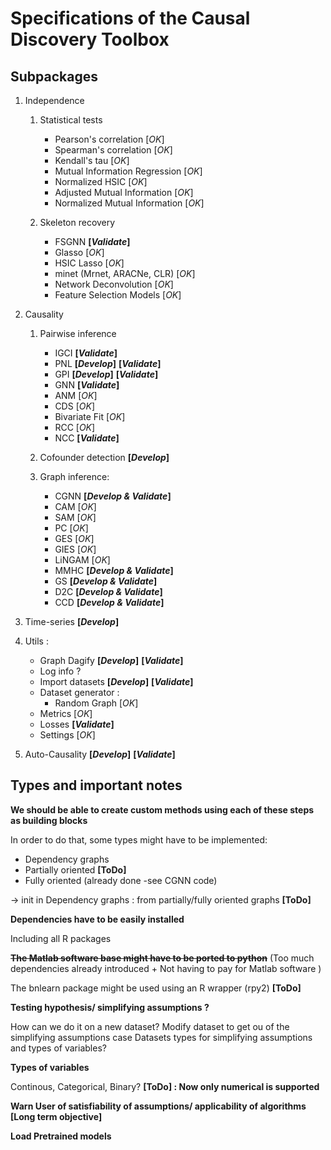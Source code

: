 # Specifications of the Causal Discovery Toolbox

## Subpackages

1. Independence
   1. Statistical tests
       * Pearson's correlation [_OK_]
       * Spearman's correlation [_OK_]
       * Kendall's tau [_OK_]
       * Mutual Information Regression [_OK_]
       * Normalized HSIC [_OK_]
       * Adjusted Mutual Information [_OK_]
       * Normalized Mutual Information [_OK_]

   2. Skeleton recovery
       * FSGNN **[_Validate_]**
       * Glasso [_OK_]
       * HSIC Lasso [_OK_]
       * minet (Mrnet, ARACNe, CLR) [_OK_]
       * Network Deconvolution [_OK_]
       * Feature Selection Models [_OK_]

2. Causality
   1. Pairwise inference

      * IGCI **[_Validate_]**
      * PNL **[_Develop_]** **[_Validate_]**
      * GPI **[_Develop_]** **[_Validate_]**
      * GNN **[_Validate_]**
      * ANM [_OK_]
      * CDS [_OK_]
      * Bivariate Fit [_OK_]
      * RCC [_OK_]
      * NCC **[_Validate_]**

   2. Cofounder detection **[_Develop_]**
   3. Graph inference:
      * CGNN **[_Develop & Validate_]**
      * CAM [_OK_]
      * SAM [_OK_]
      * PC [_OK_]
      * GES [_OK_]
      * GIES [_OK_]
      * LiNGAM [_OK_]
      * MMHC **[_Develop & Validate_]**
      * GS **[_Develop & Validate_]**
      * D2C **[_Develop & Validate_]**
      * CCD **[_Develop & Validate_]**

3. Time-series **[_Develop_]**
4. Utils :
   * Graph Dagify **[_Develop_]** **[_Validate_]**
   * Log info ?
   * Import datasets **[_Develop_]** **[_Validate_]**
   * Dataset generator :
       * Random Graph [_OK_]
   * Metrics [_OK_]
   * Losses **[_Validate_]**
   * Settings [_OK_]

5. Auto-Causality **[_Develop_]** **[_Validate_]**

## Types and important notes

**We should be able to create custom methods using each of these steps as building blocks**

In order to do that, some types might have to be implemented:
* Dependency graphs
* Partially oriented **[ToDo]**
* Fully oriented (already done -see CGNN code)

-> init in Dependency graphs : from partially/fully oriented graphs **[ToDo]**

**Dependencies have to be easily installed**

Including all R packages

**~~The Matlab software base might have to be ported to python~~**
(Too much dependencies already introduced + Not having to pay for Matlab software )

The bnlearn package might be used using an R wrapper (rpy2) **[ToDo]**

**Testing hypothesis/ simplifying assumptions ?**

How can we do it on a new dataset?
Modify dataset to get ou of the simplifying assumptions case
Datasets types for simplifying assumptions and types of variables?

**Types of variables**

Continous, Categorical, Binary? **[ToDo] : Now only numerical is supported**

**Warn User of satisfiability of assumptions/ applicability of algorithms [Long term objective]**

**Load Pretrained models**

